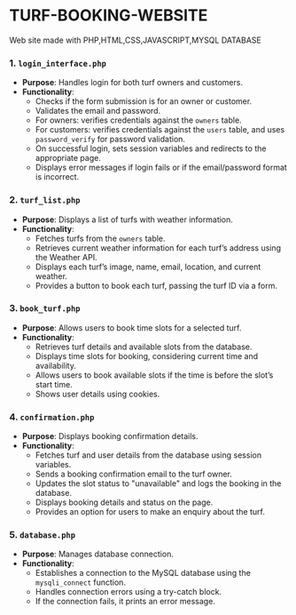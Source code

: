 # TURF-BOOKING-WEBSITE
Web site made with PHP,HTML,CSS,JAVASCRIPT,MYSQL DATABASE

### 1. `login_interface.php`

- **Purpose**: Handles login for both turf owners and customers.
- **Functionality**:
  - Checks if the form submission is for an owner or customer.
  - Validates the email and password.
  - For owners: verifies credentials against the `owners` table.
  - For customers: verifies credentials against the `users` table, and uses `password_verify` for password validation.
  - On successful login, sets session variables and redirects to the appropriate page.
  - Displays error messages if login fails or if the email/password format is incorrect.

### 2. `turf_list.php`

- **Purpose**: Displays a list of turfs with weather information.
- **Functionality**:
  - Fetches turfs from the `owners` table.
  - Retrieves current weather information for each turf’s address using the Weather API.
  - Displays each turf’s image, name, email, location, and current weather.
  - Provides a button to book each turf, passing the turf ID via a form.

### 3. `book_turf.php`

- **Purpose**: Allows users to book time slots for a selected turf.
- **Functionality**:
  - Retrieves turf details and available slots from the database.
  - Displays time slots for booking, considering current time and availability.
  - Allows users to book available slots if the time is before the slot’s start time.
  - Shows user details using cookies.

### 4. `confirmation.php`

- **Purpose**: Displays booking confirmation details.
- **Functionality**:
  - Fetches turf and user details from the database using session variables.
  - Sends a booking confirmation email to the turf owner.
  - Updates the slot status to "unavailable" and logs the booking in the database.
  - Displays booking details and status on the page.
  - Provides an option for users to make an enquiry about the turf.

### 5. `database.php`

- **Purpose**: Manages database connection.
- **Functionality**:
  - Establishes a connection to the MySQL database using the `mysqli_connect` function.
  - Handles connection errors using a try-catch block.
  - If the connection fails, it prints an error message.

